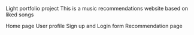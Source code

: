 Light portfolio project
This is a music recommendations website based on liked songs

Home page
User profile
Sign up and Login form
Recommendation page
